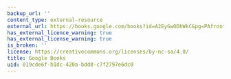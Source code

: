 ```yaml
---
backup_url: ''
content_type: external-resource
external_url: https://books.google.com/books?id=A2EyGwODhWkC&pg=PAfrontcover
has_external_licence_warning: true
has_external_license_warning: true
is_broken: ''
license: https://creativecommons.org/licenses/by-nc-sa/4.0/
title: Google Books
uid: 019cde6f-b1dc-420a-bdd8-c7f2797e6dc0
---
```

